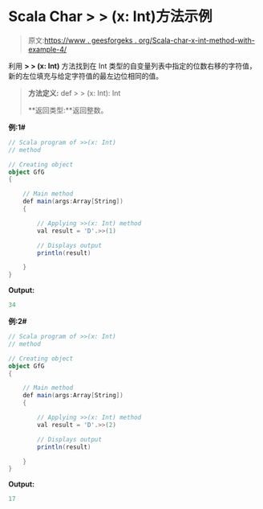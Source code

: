 # Scala Char > > (x: Int)方法示例

> 原文:[https://www . geesforgeks . org/Scala-char-x-int-method-with-example-4/](https://www.geeksforgeeks.org/scala-char-x-int-method-with-example-4/)

利用 **> > (x: Int)** 方法找到在 Int 类型的自变量列表中指定的位数右移的字符值，新的左位填充与给定字符值的最左边位相同的值。

> **方法定义:** def > > (x: Int): Int
> 
> **返回类型:**返回整数。

**例:1#**

```scala
// Scala program of >>(x: Int)
// method

// Creating object
object GfG
{ 

    // Main method
    def main(args:Array[String])
    {

        // Applying >>(x: Int) method 
        val result = 'D'.>>(1)

        // Displays output
        println(result)

    }
} 
```

**Output:**

```scala
34

```

**例:2#**

```scala
// Scala program of >>(x: Int)
// method

// Creating object
object GfG
{ 

    // Main method
    def main(args:Array[String])
    {

        // Applying >>(x: Int) method
        val result = 'D'.>>(2)

        // Displays output
        println(result)

    }
} 
```

**Output:**

```scala
17

```